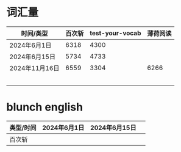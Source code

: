 # 词汇量

| 时间/类型 | 百次斩   | test-your-vocab  | 薄荷阅读 |
|-------|---|---|------|
|  2024年6月1日     | 6318    |  4300 |      |
| 2024年6月15日      | 5734   | 4733  |      |
| 2024年11月16日      | 6559    | 3304     | 6266 |
|       |   |   |      |
|       |   |   |      |
|       |   |   |      |
|       |   |   |      |
|       |   |   |      |




# blunch english
| 类型/时间 | 2024年6月1日  | 2024年6月15日  |   |
|-------|---|---|---|
| 百次斩      |   |   |   |
